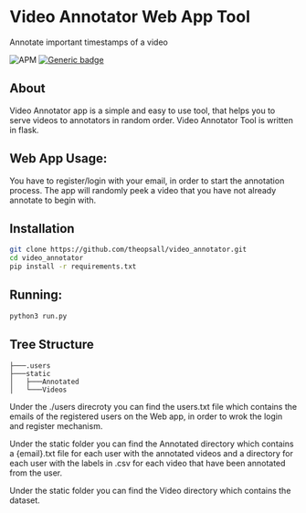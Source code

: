 # Video Annotator Web App Tool
Annotate important timestamps of a video

![APM](https://img.shields.io/apm/l/vim-mode)
[![Generic badge](https://img.shields.io/badge/python->=3-green.svg)](https://shields.io/)

About
----
Video Annotator app is a simple and easy to use tool, that helps you to serve videos to annotators
 in random order. Video Annotator Tool is written in flask.

 ## Web App Usage:

 You have to register/login with your email, in order to start the annotation process.
 The app will randomly peek a video that you have not already annotate to begin with.


## Installation
```bash
git clone https://github.com/theopsall/video_annotator.git
cd video_annotator
pip install -r requirements.txt
```

## Running:
```bash
python3 run.py
```

Tree Structure
---
```
├───.users
├───static
│   ├───Annotated
│   └───Videos
```
Under the ./users direcroty you can find the users.txt file which contains the emails of the registered users on the Web app, in order to wrok the login and register mechanism.

Under the static folder you can find the Annotated directory which contains a {email}.txt file for each user with the annotated videos and a directory for each user with the labels in .csv for each video that have been annotated from the user.

Under the static folder you can find the Video directory which contains the dataset.
